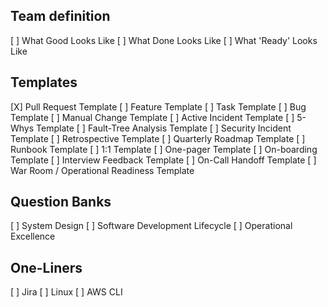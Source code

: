 ## Team definition
[ ] What Good Looks Like
[ ] What Done Looks Like
[ ] What 'Ready' Looks Like

## Templates
[X] Pull Request Template
[ ] Feature Template
[ ] Task Template
[ ] Bug Template
[ ] Manual Change Template
[ ] Active Incident Template
[ ] 5-Whys Template
[ ] Fault-Tree Analysis Template
[ ] Security Incident Template
[ ] Retrospective Template
[ ] Quarterly Roadmap Template
[ ] Runbook Template
[ ] 1:1 Template
[ ] One-pager Template
[ ] On-boarding Template
[ ] Interview Feedback Template
[ ] On-Call Handoff Template
[ ] War Room / Operational Readiness Template

## Question Banks
[ ] System Design
[ ] Software Development Lifecycle
[ ] Operational Excellence

## One-Liners
[ ] Jira
[ ] Linux
[ ] AWS CLI
